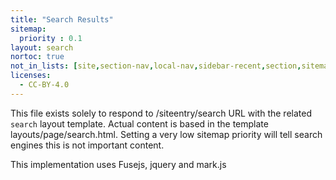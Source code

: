 ```yaml
---
title: "Search Results"
sitemap:
  priority : 0.1
layout: search
nortoc: true
not_in_lists: [site,section-nav,local-nav,sidebar-recent,section,sitemap]
licenses:
  - CC-BY-4.0
---
```


This file exists solely to respond to /siteentry/search URL with the related `search` layout template.
Actual content is based in the template layouts/page/search.html.  Setting a very low sitemap
priority will tell search engines this is not important content.

This implementation uses Fusejs, jquery and mark.js
